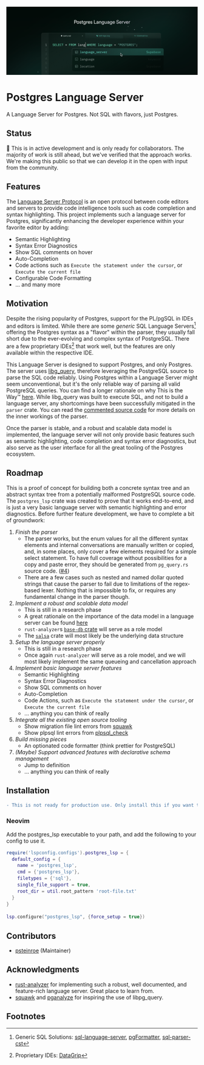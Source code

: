 ![Postgres Language Server](/docs/images/pls-github.png)

# Postgres Language Server

A Language Server for Postgres. Not SQL with flavors, just Postgres.

## Status

🚧 This is in active development and is only ready for collaborators. The majority of work is still ahead, but we've verified that the approach works. We're making this public so that we can develop it in the open with input from the community.

## Features

The [Language Server Protocol](https://microsoft.github.io/language-server-protocol/) is an open protocol between code editors and servers to provide code intelligence tools such as code completion and syntax highlighting. This project implements such a language server for Postgres, significantly enhancing the developer experience within your favorite editor by adding:

- Semantic Highlighting
- Syntax Error Diagnostics
- Show SQL comments on hover
- Auto-Completion
- Code actions such as `Execute the statement under the cursor`, or `Execute the current file`
- Configurable Code Formatting
- ... and many more

## Motivation

Despite the rising popularity of Postgres, support for the PL/pgSQL in IDEs and editors is limited. While there are some *generic* SQL Language Servers[^1] offering the Postgres syntax as a "flavor" within the parser, they usually fall short due to the ever-evolving and complex syntax of PostgreSQL. There are a few proprietary IDEs[^2] that work well, but the features are only available within the respective IDE. 

This Language Server is designed to support Postgres, and only Postgres. The server uses [libg_query](https://github.com/pganalyze/libpg_query), therefore leveraging the PostgreSQL source to parse the SQL code reliably. Using Postgres within a Language Server might seem unconventional, but it's the only reliable way of parsing all valid PostgreSQL queries. You can find a longer rationale on why This is the Way™ [here](https://pganalyze.com/blog/parse-postgresql-queries-in-ruby). While libg_query was built to execute SQL, and not to build a language server, any shortcomings have been successfully mitigated in the `parser` crate. You can read the [commented source code](./crates/parser/src/lib.rs) for more details on the inner workings of the parser.

Once the parser is stable, and a robust and scalable data model is implemented, the language server will not only provide basic features such as semantic highlighting, code completion and syntax error diagnostics, but also serve as the user interface for all the great tooling of the Postgres ecosystem.

## Roadmap

This is a proof of concept for building both a concrete syntax tree and an abstract syntax tree from a potentially malformed PostgreSQL source code. The `postgres_lsp` crate was created to prove that it works end-to-end, and is just a very basic language server with semantic highlighting and error diagnostics. Before further feature development, we have to complete a bit of groundwork:

1. _Finish the parser_
   - The parser works, but the enum values for all the different syntax elements and internal conversations are manually written or copied, and, in some places, only cover a few elements required for a simple select statement. To have full coverage without possibilities for a copy and paste error, they should be generated from `pg_query.rs` source code. ([#4](https://github.com/supabase/postgres_lsp/pull/4))
   - There are a few cases such as nested and named dollar quoted strings that cause the parser to fail due to limitations of the regex-based lexer. Nothing that is impossible to fix, or requires any fundamental change in the parser though.
2. _Implement a robust and scalable data model_
   - This is still in a research phase
   - A great rationale on the importance of the data model in a language server can be found [here](https://matklad.github.io/2023/05/06/zig-language-server-and-cancellation.html)
   - `rust-analyzer`s [`base-db` crate](https://github.com/rust-lang/rust-analyzer/tree/master/crates/base-db) will serve as a role model
   - The [`salsa`](https://github.com/salsa-rs/salsa) crate will most likely be the underlying data structure
3. _Setup the language server properly_
   - This is still in a research phase
   - Once again `rust-analyzer` will serve as a role model, and we will most likely implement the same queueing and cancellation approach
4. _Implement basic language server features_
   - Semantic Highlighting
   - Syntax Error Diagnostics
   - Show SQL comments on hover
   - Auto-Completion
   - Code Actions, such as `Execute the statement under the cursor`, or `Execute the current file`
   - ... anything you can think of really
5. _Integrate all the existing open source tooling_
   - Show migration file lint errors from [squawk](https://github.com/sbdchd/squawk)
   - Show plpsql lint errors from [plpsql_check](https://github.com/okbob/plpgsql_check)
6. _Build missing pieces_
   - An optionated code formatter (think prettier for PostgreSQL)
7. _(Maybe) Support advanced features with declarative schema management_
   - Jump to definition
   - ... anything you can think of really

## Installation

```diff
- This is not ready for production use. Only install this if you want to help with development. -
```

### Neovim

Add the postgres_lsp executable to your path, and add the following to your config to use it.

```lua
require('lspconfig.configs').postgres_lsp = {
  default_config = {
    name = 'postgres_lsp',
    cmd = {'postgres_lsp'},
    filetypes = {'sql'},
    single_file_support = true,
    root_dir = util.root_pattern 'root-file.txt'
  }
}

lsp.configure("postgres_lsp", {force_setup = true})
```

## Contributors

- [psteinroe](https://github.com/psteinroe) (Maintainer)

## Acknowledgments 

- [rust-analyzer](https://github.com/rust-lang/rust-analyzer) for implementing such a robust, well documented, and feature-rich language server. Great place to learn from.
- [squawk](https://github.com/sbdchd/squawk) and [pganalyze](https://pganalyze.com) for inspiring the use of libpg_query.

## Footnotes

[^1]: Generic SQL Solutions: [sql-language-server](https://github.com/joe-re/sql-language-server), [pgFormatter](https://github.com/darold/pgFormatter/tree/master), [sql-parser-cst](https://github.com/nene/sql-parser-cst)
[^2]: Proprietary IDEs: [DataGrip](https://www.jetbrains.com/datagrip/)

